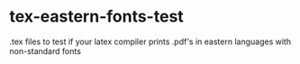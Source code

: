 # tex-eastern-fonts-test
.tex files to test if your latex compiler prints .pdf's in eastern languages with non-standard fonts
